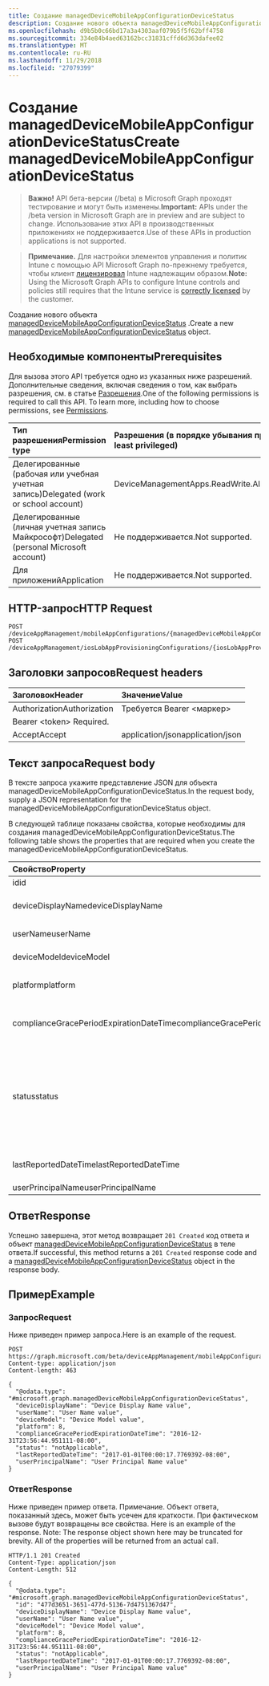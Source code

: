 ```yaml
---
title: Создание managedDeviceMobileAppConfigurationDeviceStatus
description: Создание нового объекта managedDeviceMobileAppConfigurationDeviceStatus.
ms.openlocfilehash: d9b5b0c66bd17a3a4303aaf079b5f5f62bff4758
ms.sourcegitcommit: 334e84b4aed63162bcc31831cffd6d363dafee02
ms.translationtype: MT
ms.contentlocale: ru-RU
ms.lasthandoff: 11/29/2018
ms.locfileid: "27079399"
---
```

# <a name="create-manageddevicemobileappconfigurationdevicestatus"></a><span data-ttu-id="9d75c-103">Создание managedDeviceMobileAppConfigurationDeviceStatus</span><span class="sxs-lookup"><span data-stu-id="9d75c-103">Create managedDeviceMobileAppConfigurationDeviceStatus</span></span>

> <span data-ttu-id="9d75c-104">**Важно!** API бета-версии (/beta) в Microsoft Graph проходят тестирование и могут быть изменены.</span><span class="sxs-lookup"><span data-stu-id="9d75c-104">**Important:** APIs under the /beta version in Microsoft Graph are in preview and are subject to change.</span></span> <span data-ttu-id="9d75c-105">Использование этих API в производственных приложениях не поддерживается.</span><span class="sxs-lookup"><span data-stu-id="9d75c-105">Use of these APIs in production applications is not supported.</span></span>

> <span data-ttu-id="9d75c-106">**Примечание.** Для настройки элементов управления и политик Intune с помощью API Microsoft Graph по-прежнему требуется, чтобы клиент [лицензировал](https://go.microsoft.com/fwlink/?linkid=839381) Intune надлежащим образом.</span><span class="sxs-lookup"><span data-stu-id="9d75c-106">**Note:** Using the Microsoft Graph APIs to configure Intune controls and policies still requires that the Intune service is [correctly licensed](https://go.microsoft.com/fwlink/?linkid=839381) by the customer.</span></span>

<span data-ttu-id="9d75c-107">Создание нового объекта [managedDeviceMobileAppConfigurationDeviceStatus](../resources/intune-apps-manageddevicemobileappconfigurationdevicestatus.md) .</span><span class="sxs-lookup"><span data-stu-id="9d75c-107">Create a new [managedDeviceMobileAppConfigurationDeviceStatus](../resources/intune-apps-manageddevicemobileappconfigurationdevicestatus.md) object.</span></span>
## <a name="prerequisites"></a><span data-ttu-id="9d75c-108">Необходимые компоненты</span><span class="sxs-lookup"><span data-stu-id="9d75c-108">Prerequisites</span></span>
<span data-ttu-id="9d75c-p102">Для вызова этого API требуется одно из указанных ниже разрешений. Дополнительные сведения, включая сведения о том, как выбрать разрешения, см. в статье [Разрешения](/graph/permissions-reference).</span><span class="sxs-lookup"><span data-stu-id="9d75c-p102">One of the following permissions is required to call this API. To learn more, including how to choose permissions, see [Permissions](/graph/permissions-reference).</span></span>

|<span data-ttu-id="9d75c-111">Тип разрешения</span><span class="sxs-lookup"><span data-stu-id="9d75c-111">Permission type</span></span>|<span data-ttu-id="9d75c-112">Разрешения (в порядке убывания привилегий)</span><span class="sxs-lookup"><span data-stu-id="9d75c-112">Permissions (from most to least privileged)</span></span>|
|:---|:---|
|<span data-ttu-id="9d75c-113">Делегированные (рабочая или учебная учетная запись)</span><span class="sxs-lookup"><span data-stu-id="9d75c-113">Delegated (work or school account)</span></span>|<span data-ttu-id="9d75c-114">DeviceManagementApps.ReadWrite.All</span><span class="sxs-lookup"><span data-stu-id="9d75c-114">DeviceManagementApps.ReadWrite.All</span></span>|
|<span data-ttu-id="9d75c-115">Делегированные (личная учетная запись Майкрософт)</span><span class="sxs-lookup"><span data-stu-id="9d75c-115">Delegated (personal Microsoft account)</span></span>|<span data-ttu-id="9d75c-116">Не поддерживается.</span><span class="sxs-lookup"><span data-stu-id="9d75c-116">Not supported.</span></span>|
|<span data-ttu-id="9d75c-117">Для приложений</span><span class="sxs-lookup"><span data-stu-id="9d75c-117">Application</span></span>|<span data-ttu-id="9d75c-118">Не поддерживается.</span><span class="sxs-lookup"><span data-stu-id="9d75c-118">Not supported.</span></span>|

## <a name="http-request"></a><span data-ttu-id="9d75c-119">HTTP-запрос</span><span class="sxs-lookup"><span data-stu-id="9d75c-119">HTTP Request</span></span>
<!-- {
  "blockType": "ignored"
}
-->
``` http
POST /deviceAppManagement/mobileAppConfigurations/{managedDeviceMobileAppConfigurationId}/deviceStatuses
POST /deviceAppManagement/iosLobAppProvisioningConfigurations/{iosLobAppProvisioningConfigurationId}/deviceStatuses
```

## <a name="request-headers"></a><span data-ttu-id="9d75c-120">Заголовки запросов</span><span class="sxs-lookup"><span data-stu-id="9d75c-120">Request headers</span></span>
|<span data-ttu-id="9d75c-121">Заголовок</span><span class="sxs-lookup"><span data-stu-id="9d75c-121">Header</span></span>|<span data-ttu-id="9d75c-122">Значение</span><span class="sxs-lookup"><span data-stu-id="9d75c-122">Value</span></span>|
|:---|:---|
|<span data-ttu-id="9d75c-123">Authorization</span><span class="sxs-lookup"><span data-stu-id="9d75c-123">Authorization</span></span>|<span data-ttu-id="9d75c-124">Требуется Bearer &lt;маркер&gt;
</span><span class="sxs-lookup"><span data-stu-id="9d75c-124">Bearer &lt;token&gt; Required.</span></span>|
|<span data-ttu-id="9d75c-125">Accept</span><span class="sxs-lookup"><span data-stu-id="9d75c-125">Accept</span></span>|<span data-ttu-id="9d75c-126">application/json</span><span class="sxs-lookup"><span data-stu-id="9d75c-126">application/json</span></span>|

## <a name="request-body"></a><span data-ttu-id="9d75c-127">Текст запроса</span><span class="sxs-lookup"><span data-stu-id="9d75c-127">Request body</span></span>
<span data-ttu-id="9d75c-128">В тексте запроса укажите представление JSON для объекта managedDeviceMobileAppConfigurationDeviceStatus.</span><span class="sxs-lookup"><span data-stu-id="9d75c-128">In the request body, supply a JSON representation for the managedDeviceMobileAppConfigurationDeviceStatus object.</span></span>

<span data-ttu-id="9d75c-129">В следующей таблице показаны свойства, которые необходимы для создания managedDeviceMobileAppConfigurationDeviceStatus.</span><span class="sxs-lookup"><span data-stu-id="9d75c-129">The following table shows the properties that are required when you create the managedDeviceMobileAppConfigurationDeviceStatus.</span></span>

|<span data-ttu-id="9d75c-130">Свойство</span><span class="sxs-lookup"><span data-stu-id="9d75c-130">Property</span></span>|<span data-ttu-id="9d75c-131">Тип</span><span class="sxs-lookup"><span data-stu-id="9d75c-131">Type</span></span>|<span data-ttu-id="9d75c-132">Описание</span><span class="sxs-lookup"><span data-stu-id="9d75c-132">Description</span></span>|
|:---|:---|:---|
|<span data-ttu-id="9d75c-133">id</span><span class="sxs-lookup"><span data-stu-id="9d75c-133">id</span></span>|<span data-ttu-id="9d75c-134">String</span><span class="sxs-lookup"><span data-stu-id="9d75c-134">String</span></span>|<span data-ttu-id="9d75c-135">Ключ объекта.</span><span class="sxs-lookup"><span data-stu-id="9d75c-135">Key of the entity.</span></span>|
|<span data-ttu-id="9d75c-136">deviceDisplayName</span><span class="sxs-lookup"><span data-stu-id="9d75c-136">deviceDisplayName</span></span>|<span data-ttu-id="9d75c-137">String</span><span class="sxs-lookup"><span data-stu-id="9d75c-137">String</span></span>|<span data-ttu-id="9d75c-138">Имя устройства в объекте DevicePolicyStatus.</span><span class="sxs-lookup"><span data-stu-id="9d75c-138">Device name of the DevicePolicyStatus.</span></span>|
|<span data-ttu-id="9d75c-139">userName</span><span class="sxs-lookup"><span data-stu-id="9d75c-139">userName</span></span>|<span data-ttu-id="9d75c-140">String</span><span class="sxs-lookup"><span data-stu-id="9d75c-140">String</span></span>|<span data-ttu-id="9d75c-141">Имя пользователя в отчете.</span><span class="sxs-lookup"><span data-stu-id="9d75c-141">The User Name that is being reported</span></span>|
|<span data-ttu-id="9d75c-142">deviceModel</span><span class="sxs-lookup"><span data-stu-id="9d75c-142">deviceModel</span></span>|<span data-ttu-id="9d75c-143">String</span><span class="sxs-lookup"><span data-stu-id="9d75c-143">String</span></span>|<span data-ttu-id="9d75c-144">Модель устройства в отчете.</span><span class="sxs-lookup"><span data-stu-id="9d75c-144">The device model that is being reported</span></span>|
|<span data-ttu-id="9d75c-145">platform</span><span class="sxs-lookup"><span data-stu-id="9d75c-145">platform</span></span>|<span data-ttu-id="9d75c-146">Int32</span><span class="sxs-lookup"><span data-stu-id="9d75c-146">Int32</span></span>|<span data-ttu-id="9d75c-147">Платформа устройства, предоставленные</span><span class="sxs-lookup"><span data-stu-id="9d75c-147">Platform of the device that is being reported</span></span>|
|<span data-ttu-id="9d75c-148">complianceGracePeriodExpirationDateTime</span><span class="sxs-lookup"><span data-stu-id="9d75c-148">complianceGracePeriodExpirationDateTime</span></span>|<span data-ttu-id="9d75c-149">DateTimeOffset</span><span class="sxs-lookup"><span data-stu-id="9d75c-149">DateTimeOffset</span></span>|<span data-ttu-id="9d75c-150">Дата и время, когда истекает период отсрочки применения политик на устройстве.</span><span class="sxs-lookup"><span data-stu-id="9d75c-150">The DateTime when device compliance grace period expires</span></span>|
|<span data-ttu-id="9d75c-151">status</span><span class="sxs-lookup"><span data-stu-id="9d75c-151">status</span></span>|[<span data-ttu-id="9d75c-152">complianceStatus</span><span class="sxs-lookup"><span data-stu-id="9d75c-152">complianceStatus</span></span>](../resources/intune-shared-compliancestatus.md)|<span data-ttu-id="9d75c-153">Состояние соответствия требованиям для отчета о политике.</span><span class="sxs-lookup"><span data-stu-id="9d75c-153">Compliance status of the policy report.</span></span> <span data-ttu-id="9d75c-154">Возможные значения: `unknown`, `notApplicable`, `compliant`, `remediated`, `nonCompliant`, `error`, `conflict`, `notAssigned`.</span><span class="sxs-lookup"><span data-stu-id="9d75c-154">Possible values are: `unknown`, `notApplicable`, `compliant`, `remediated`, `nonCompliant`, `error`, `conflict`, `notAssigned`.</span></span>|
|<span data-ttu-id="9d75c-155">lastReportedDateTime</span><span class="sxs-lookup"><span data-stu-id="9d75c-155">lastReportedDateTime</span></span>|<span data-ttu-id="9d75c-156">DateTimeOffset</span><span class="sxs-lookup"><span data-stu-id="9d75c-156">DateTimeOffset</span></span>|<span data-ttu-id="9d75c-157">Дата и время последнего изменения отчета о политике.</span><span class="sxs-lookup"><span data-stu-id="9d75c-157">Last modified date time of the policy report.</span></span>|
|<span data-ttu-id="9d75c-158">userPrincipalName</span><span class="sxs-lookup"><span data-stu-id="9d75c-158">userPrincipalName</span></span>|<span data-ttu-id="9d75c-159">String</span><span class="sxs-lookup"><span data-stu-id="9d75c-159">String</span></span>|<span data-ttu-id="9d75c-160">UserPrincipalName.</span><span class="sxs-lookup"><span data-stu-id="9d75c-160">UserPrincipalName.</span></span>|



## <a name="response"></a><span data-ttu-id="9d75c-161">Ответ</span><span class="sxs-lookup"><span data-stu-id="9d75c-161">Response</span></span>
<span data-ttu-id="9d75c-162">Успешно завершена, этот метод возвращает `201 Created` код ответа и объект [managedDeviceMobileAppConfigurationDeviceStatus](../resources/intune-apps-manageddevicemobileappconfigurationdevicestatus.md) в теле ответа.</span><span class="sxs-lookup"><span data-stu-id="9d75c-162">If successful, this method returns a `201 Created` response code and a [managedDeviceMobileAppConfigurationDeviceStatus](../resources/intune-apps-manageddevicemobileappconfigurationdevicestatus.md) object in the response body.</span></span>

## <a name="example"></a><span data-ttu-id="9d75c-163">Пример</span><span class="sxs-lookup"><span data-stu-id="9d75c-163">Example</span></span>
### <a name="request"></a><span data-ttu-id="9d75c-164">Запрос</span><span class="sxs-lookup"><span data-stu-id="9d75c-164">Request</span></span>
<span data-ttu-id="9d75c-165">Ниже приведен пример запроса.</span><span class="sxs-lookup"><span data-stu-id="9d75c-165">Here is an example of the request.</span></span>
``` http
POST https://graph.microsoft.com/beta/deviceAppManagement/mobileAppConfigurations/{managedDeviceMobileAppConfigurationId}/deviceStatuses
Content-type: application/json
Content-length: 463

{
  "@odata.type": "#microsoft.graph.managedDeviceMobileAppConfigurationDeviceStatus",
  "deviceDisplayName": "Device Display Name value",
  "userName": "User Name value",
  "deviceModel": "Device Model value",
  "platform": 8,
  "complianceGracePeriodExpirationDateTime": "2016-12-31T23:56:44.951111-08:00",
  "status": "notApplicable",
  "lastReportedDateTime": "2017-01-01T00:00:17.7769392-08:00",
  "userPrincipalName": "User Principal Name value"
}
```

### <a name="response"></a><span data-ttu-id="9d75c-166">Ответ</span><span class="sxs-lookup"><span data-stu-id="9d75c-166">Response</span></span>
<span data-ttu-id="9d75c-p104">Ниже приведен пример ответа. Примечание. Объект ответа, показанный здесь, может быть усечен для краткости. При фактическом вызове будут возвращены все свойства.
</span><span class="sxs-lookup"><span data-stu-id="9d75c-p104">Here is an example of the response. Note: The response object shown here may be truncated for brevity. All of the properties will be returned from an actual call.</span></span>
``` http
HTTP/1.1 201 Created
Content-Type: application/json
Content-Length: 512

{
  "@odata.type": "#microsoft.graph.managedDeviceMobileAppConfigurationDeviceStatus",
  "id": "477d3651-3651-477d-5136-7d4751367d47",
  "deviceDisplayName": "Device Display Name value",
  "userName": "User Name value",
  "deviceModel": "Device Model value",
  "platform": 8,
  "complianceGracePeriodExpirationDateTime": "2016-12-31T23:56:44.951111-08:00",
  "status": "notApplicable",
  "lastReportedDateTime": "2017-01-01T00:00:17.7769392-08:00",
  "userPrincipalName": "User Principal Name value"
}
```





